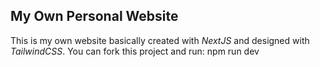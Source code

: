 ## My Own Personal Website

This is my own website basically created with *NextJS* and designed with *TailwindCSS*.
You can fork this project and run:
npm run dev
